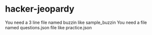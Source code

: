 hacker-jeopardy
===============

You need a 3 line file named buzzin like sample_buzzin
You need a file named questions.json file like practice.json

